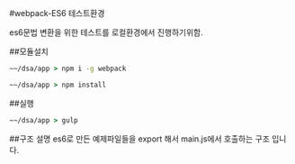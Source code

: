 #webpack-ES6 테스트환경

es6문법 변환을 위한 테스트를 로컬환경에서 진행하기위함.


##모듈설치
```cmd
~~/dsa/app > npm i -g webpack

~~/dsa/app > npm install
```

##실행
```cmd
~~/dsa/app > gulp
```

##구조 설명
es6로 만든 예제파일들을 export 해서 main.js에서 호출하는 구조 입니다.
